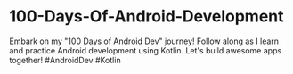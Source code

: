 # 100-Days-Of-Android-Development
Embark on my "100 Days of Android Dev" journey! Follow along as I learn and practice Android development using Kotlin. Let's build awesome apps together! #AndroidDev #Kotlin
